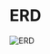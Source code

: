 # ERD

![ERD](https://github.com/jangyoojeong/hhplus-ticketing-week03/assets/55098858/6a3e0781-7d8a-4ef4-ab3d-dc43a2b2dd87)
